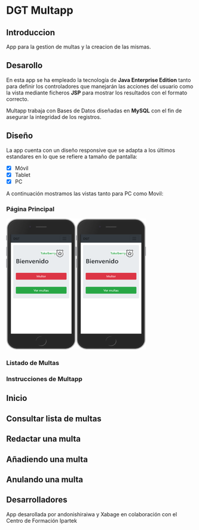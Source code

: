 # DGT Multapp

## Introduccion

App para la gestion de multas y la creacion de las mismas.

## Desarollo

En esta app se ha empleado la tecnología de **Java Enterprise Edition** tanto para definir los controladores que manejarán las acciones del usuario como la vista mediante ficheros **JSP** para mostrar los resultados con el formato correcto.

Multapp trabaja con Bases de Datos diseñadas en **MySQL** con el fin de asegurar la integridad de los registros. 


## Diseño 
La app cuenta con un diseño responsive que se adapta a los últimos estandares en lo que se refiere a tamaño de pantalla:
 - [x] Móvil
 - [x] Tablet
 - [x] PC
  
  A continuación mostramos las vistas tanto para PC como Movil:
  
 ### Página Principal
<img src="https://github.com/andonishiraiwa/dgt/blob/master/src/main/webapp/images/readme/index.png" width="187" height="350"><img src="https://github.com/andonishiraiwa/dgt/blob/master/src/main/webapp/images/readme/index.png" width="187" height="350">
 ### Listado de Multas



### Instrucciones de Multapp
 
 ## Inicio
 
 ## Consultar lista de multas
 
 ## Redactar una multa
 
 ## Añadiendo una multa
 
 ## Anulando una multa
 

## Desarrolladores
App desarollada por andonishiraiwa y Xabage en colaboración con el Centro de Formación Ipartek
